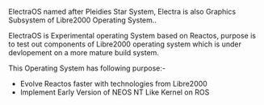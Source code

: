 ElectraOS named after Pleidies Star System, Electra is also Graphics Subsystem of Libre2000 
Operating System..

ElectraOS is Experimental operating System based on Reactos, purpose is to 
test out components of Libre2000 operating system which is under devlopement 
on a more mature build system. 

This Operating System has following purpose:-
* Evolve Reactos faster with technologies from Libre2000
* Implement Early Version of NEOS NT Like Kernel on ROS


